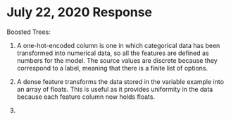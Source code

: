 # July 22, 2020 Response

Boosted Trees:

1. A one-hot-encoded column is one in which categorical data has been transformed into numerical data, so all the features are defined as numbers for the model. The source values are discrete because they correspond to a label, meaning that there is a finite list of options.

2. A dense feature transforms the data stored in the variable example into an array of floats. This is useful as it provides uniformity in the data because each feature column now holds floats.

3. 
